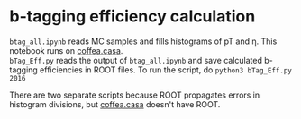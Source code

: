 # b-tagging efficiency calculation

```btag_all.ipynb``` reads MC samples and fills histograms of pT and &eta;. This notebook runs on [coffea.casa](coffea.casa).<br>
```bTag_Eff.py``` reads the output of ```btag_all.ipynb``` and save calculated b-tagging efficiencies in ROOT files. To run the script, do ```python3 bTag_Eff.py 2016```

There are two separate scripts because ROOT propagates errors in histogram divisions, but [coffea.casa](coffea.casa) doesn't have ROOT.
